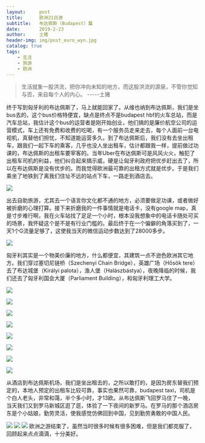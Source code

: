```yaml
---
layout:     post
title:      欧洲21日游
subtitle:   布达佩斯（Budapest）篇
date:       2019-2-23
author:     土猪
header-img: img/post_euro_wyn.jpg
catalog: true
tags:
    - 生活
    - 旅游
    - 欧洲
---
```


> 生活就象一股洪流，把你冲向未知的地方，而这股洪流的源泉，不管你觉知与否，来自每个人的内心。 
> -----土猪







终于写到匈牙利的布达佩斯了，马上就能回家了。从维也纳到布达佩斯，我们是坐bus去的，这个bus价格特便宜，缺点是终点不是budapest hbf的火车总站，而是汽车总站，我估计这个bus的运营者是刚开始创业，他们搞的是廉价航空公司的运营模式，车上还有免费和收费的吃喝，有一个服务员走来走去，每个人面前一台电视机，真替他们担忧，不知道能运营多久。到了布达佩斯后，我们没有去坐出租车，跟我们一起下车的乘客，几乎也没人坐出租车，估计都跟我一样，提前做过功课的，布达佩斯的出租车要宰客的。当年Uber在布达佩斯可是风风火火，触犯了出租车司机的利益，他们纠合起来搞示威，硬是让匈牙利政府把优步赶出去了，所以在布达佩斯是没有优步的。而我觉得欧洲最可靠的出租方式就是优步。于是我们乘坐了地铁到了离我们住址不远的站点下车，一路走到酒店去。


![](https://cdn.steemitimages.com/DQmenrzocyeiy2QQJniKwCd2PmUu4XcsCQ3zqeQtTwtKnKL/image.png)


出去自助旅游，尤其去一个语言你文化都不通的地方，必须要做足功课，或者做好被折磨的心理打算。接下来折磨我的一件事情就是电话卡，没有google map，真是寸步难行啊，我在火车站找了足足一个小时，根本没我想象中的电话卡随处可买的场景，我怀疑这个是不是有行业门槛的。最后终于在一个偏僻的角落买到了，一天1个G流量足够了，这使我当天的微信运动步数达到了28000多步。


![](https://cdn.steemitimages.com/DQmehDLCxEFTu2H9YH7gUhEZ8ySeKWP8F5SKbzYPA5bJQaU/image.png)


匈牙利其实是一个物美价廉的地方，什么都便宜，其建筑一点不逊色欧洲其它地方。我们穿过塞切尼链桥（Szechenyi Chain Bridge），英雄广场（Hősök tere）去了布达城堡（Királyi palota），渔人堡（Halászbástya），夜晚降临的时候，我们还去了匈牙利国会大厦（Parliament Building），和匈牙利理工大学。

![](https://cdn.steemitimages.com/DQmUASpZxP6Ga9VcgSVYGKMsB87hb6JkTSW18pqPpiaRogj/image.png)

![](https://cdn.steemitimages.com/DQmQy9edqSQgCHVPfYLzyGLbDhgFqYq9JwrtBTEWuoNMppu/image.png)

![](https://cdn.steemitimages.com/DQmcNmqKNXQvfU1fuMPVcviTqGWo1vqMzkvrvURJEgYm8tM/image.png)

![](https://cdn.steemitimages.com/DQmPFP1S8tvY2aySgaossGWZPtq4v3CQEo6J3zCTe1n3Qxr/image.png)

![](https://cdn.steemitimages.com/DQmavbxkAuf9fgBHu5e7d8DJLcwQ1C3eFottFu28Y8BkDa5/image.png)

![](https://cdn.steemitimages.com/DQmQ3ej1qrwb9PHotXP3bWuEaHpjXVmz6Gbr8jDTi7ev5sG/image.png)


![](https://cdn.steemitimages.com/DQmbdoe4nADzqxNTXk2pZfrL7SzJrsP3iKoaGk3jKvmYvbU/image.png)

![](https://cdn.steemitimages.com/DQmUdx116RJ5zZjivzjQ6Yu1SMxmNSbRkMba142uLA3EcjF/image.png)

从酒店到布达佩斯机场，我们是坐出租去的，之所以敢打的，是因为房东替我们预定的，本地人预定的出租车比较可靠，事实也果然可靠，budapest taxi，司机是个白人老头，非常和蔼，半个多小时，才13欧。从布达佩斯飞回罗马住了一晚，当天我们又到罗马新城区逛了逛，体验了一下夜间的新罗马。在罗马的那个酒店房东是个小姑娘，勤劳灵活，使我感觉仿佛回到中国，见到勤劳勇敢的中国人民。


![](https://cdn.steemitimages.com/DQmU663hEzWM74DHiC3824WnUV3znYRJyMCCoJjHoUczHY3/image.png)
![](https://cdn.steemitimages.com/DQmRK2ndeBk5A11UdzUzwMEx2PuVkhdjDa92tDb8qgFzmBz/image.png)
![](https://cdn.steemitimages.com/DQmWhCWJDwjT2gwd1QWXpRttWqU7CWDgQseJipUSu4tEYMM/image.png)
欧洲之游结束了，虽然当时很多时候有很多困难，但是我们都克服了，回顾起来点点滴滴，十分美好。